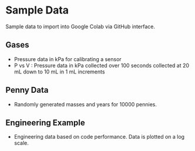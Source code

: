 # Sample Data

Sample data to import into Google Colab via GitHub interface.

## Gases
* Pressure data in kPa for calibrating a sensor
* P vs V : Pressure data in kPa collected over 100 seconds collected at 20 mL down to 10 mL in 1 mL increments

## Penny Data
* Randomly generated masses and years for 10000 pennies.

## Engineering Example
* Engineering data based on code performance. Data is plotted on a log scale.
